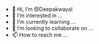 - 👋 Hi, I’m @Deepakwayal
- 👀 I’m interested in ...
- 🌱 I’m currently learning ...
- 💞️ I’m looking to collaborate on ...
- 📫 How to reach me ...

<!---
Deepakwayal/Deepakwayal is a ✨ special ✨ repository because its `README.md` (this file) appears on your GitHub profile.
You can click the Preview link to take a look at your changes.
--->
